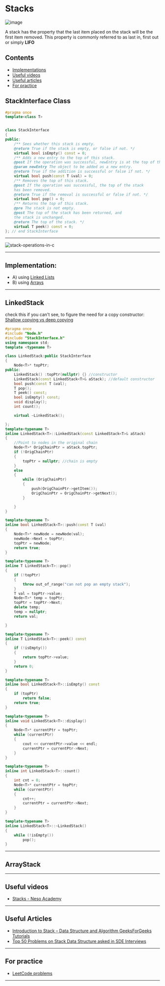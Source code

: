 # Stacks 

![image](https://github.com/HelanaNady/DataStructure/assets/84867341/b15339be-bd6d-465d-872a-edf323812141)

 A stack has the property that the last item placed on the stack will be the first item removed. This property is commonly referred to as last in, first out
or simply **LIFO** </br>

## Contents
- [Implementations](#implementation:)
- [Useful videos](#Useful-videos)
- [Useful articles](#Useful-articles)
- [For practice](#For-practice)

## StackInterface Class

```cpp
#pragma once
template<class T>


class StackInterface
{
public:
	/** Sees whether this stack is empty.
	@return True if the stack is empty, or false if not. */
	virtual bool isEmpty() const = 0;
	/** Adds a new entry to the top of this stack.
	@post If the operation was successful, newEntry is at the top of the stack.
	@param newEntry The object to be added as a new entry.
	@return True if the addition is successful or false if not. */
	virtual bool push(const T &val) = 0;
	/** Removes the top of this stack.
	@post If the operation was successful, the top of the stack
	has been removed.
	@return True if the removal is successful or false if not. */
	virtual bool pop() = 0;
	/** Returns the top of this stack.
	@pre The stack is not empty.
	@post The top of the stack has been returned, and
	the stack is unchanged.
	@return The top of the stack. */
	virtual T peek() const = 0;
}; // end StackInterface


```
-----
![stack-operations-in-c](https://github.com/HelanaNady/DataStructures/assets/137416623/5cf031f3-b22e-4fbd-b399-4235d3517e0f)

-----


## Implementation:
 - A) using [Linked Lists](#LinkedStack)
-  B) using [Arrays](#ArrayStack) 

----
## LinkedStack

check this if you can't see, to figure the need for a copy constructor: </br>
[Shallow copying vs deep copying](https://www.geeksforgeeks.org/shallow-copy-and-deep-copy-in-c/) </br>

```cpp
#pragma once
#include "Node.h"
#include "StackInterface.h"
using namespace std;
template <typename T>

class LinkedStack:public StackInterface 
{
	Node<T>* topPtr; 
public:
	LinkedStack() :topPtr(nullptr) {} //constructor
	LinkedStack(const LinkedStack<T>& aStack); //default constructor
	bool push(const T &val);
	T pop();
	T peek() const;
	bool isEmpty() const; 
	void display();
	int count();

	virtual ~LinkedStack();

};
template<typename T>
inline LinkedStack<T>::LinkedStack(const LinkedStack<T>& aStack)
{
	//Point to nodes in the original chain
	Node<T>* OrigChainPtr = aStack.topPtr; 
	if (!OrigChainPtr)
	{
		topPtr = nullptr; //chain is empty
	}
	else
	{
		while (OrigChainPtr)
		{
			push(OrigChainPtr->getItem());
			OrigChainPtr = OrigChainPtr->getNext();
		}

	}
}

template<typename T>
inline bool LinkedStack<T>::push(const T &val)
{
	Node<T>* newNode = newNode(val);
	newNode->Next = topPtr;
	topPtr = newNode;
	return true;
}

template<typename T>
inline T LinkedStack<T>::pop()
{
	if (!topPtr)
	{
		throw out_of_range("can not pop an empty stack");
	}
	T val = topPtr->value;
	Node<T>* temp = topPtr;
	topPtr = topPtr->Next;
	delete temp;
	temp = nullptr;
	return val;

}

template<typename T>
inline T LinkedStack<T>::peek() const
{
	if (!isEmpty())
	{
		return topPtr->value;
	}
	return 0;
}

template<typename T>
inline bool LinkedStack<T>::isEmpty() const
{
	if (topPtr)
		return false;
	return true;
}

template<typename T>
inline void LinkedStack<T>::display()
{
	Node<T>* currentPtr = topPtr;
	while (currentPtr) 
	{
		cout << currentPtr->value << endl;
		currentPtr = currentPtr->Next;
	}
}

template<typename T>
inline int LinkedStack<T>::count()
{
	int cnt = 0;
	Node<T>* currentPtr = topPtr;
	while (currentPtr)
	{
		cnt++;
		currentPtr = currentPtr->Next;
	}
}

template<typename T>
inline LinkedStack<T>::~LinkedStack()
{
	while (!isEmpty())
		pop();
}

```

-----

## ArrayStack



-----
## Useful videos
- [Stacks - Neso Academy](https://youtube.com/playlist?list=PLBlnK6fEyqRgWh1emltdMOz8O2m5X3YYn&si=kyy7kaNoGDbh42l-)

-----
## Useful Articles
- [Introduction to Stack – Data Structure and Algorithm GeeksForGeeks Tutorials]([url](https://www.geeksforgeeks.org/introduction-to-stack-data-structure-and-algorithm-tutorials/?ref=header_search)https://www.geeksforgeeks.org/introduction-to-stack-data-structure-and-algorithm-tutorials/?ref=header_search)
- [Top 50 Problems on Stack Data Structure asked in SDE Interviews]([url](https://www.geeksforgeeks.org/top-50-problems-on-stack-data-structure-asked-in-interviews/?ref=header_search)https://www.geeksforgeeks.org/top-50-problems-on-stack-data-structure-asked-in-interviews/?ref=header_search)

-----
## For practice
- [LeetCode problems](https://leetcode.com/tag/stack/) 

----











